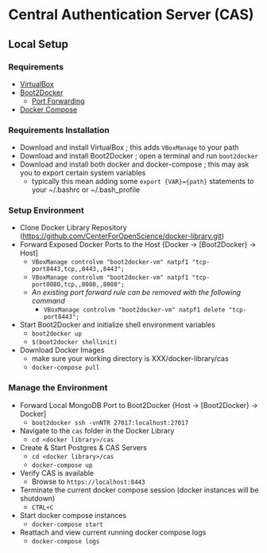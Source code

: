 # Central Authentication Server (CAS)

## Local Setup

### Requirements

* [VirtualBox](https://www.virtualbox.org/)
* [Boot2Docker](http://boot2docker.io/)
  * [Port Forwarding](https://github.com/boot2docker/boot2docker/blob/master/doc/WORKAROUNDS.md#port-forwarding)
* [Docker Compose](https://docs.docker.com/compose/)

### Requirements Installation 

* Download and install VirtualBox [](https://www.virtualbox.org/wiki/Downloads); this adds `VBoxManage` to your path
* Download and install Boot2Docker [](http://boot2docker.io/); open a terminal and run `boot2docker`
* Download and install both docker and docker-compose [](https://docs.docker.com/compose/install/); this may ask you to export certain system variables 
  * typically this mean adding some `export {VAR}={path}` statements to your ~/.bashrc or ~/.bash_profile

### Setup Environment

* Clone Docker Library Repository (https://github.com/CenterForOpenScience/docker-library.git)
* Forward Exposed Docker Ports to the Host {Docker -> [Boot2Docker} -> Host]
  * `VBoxManage controlvm "boot2docker-vm" natpf1 "tcp-port8443,tcp,,8443,,8443";`
  * `VBoxManage controlvm "boot2docker-vm" natpf1 "tcp-port8080,tcp,,8080,,8080";`
  * *An existing port forward rule can be removed with the following command*
    * `VBoxManage controlvm "boot2docker-vm" natpf1 delete "tcp-port8443";`
* Start Boot2Docker and initialize shell environment variables
  * `boot2docker up`
  * `$(boot2docker shellinit)`
* Download Docker Images
  * make sure your working directory is XXX/docker-library/cas
  * `docker-compose pull`

### Manage the Environment

* Forward Local MongoDB Port to Boot2Docker {Host -> [Boot2Docker} -> Docker]
  * `boot2docker ssh -vnNTR 27017:localhost:27017`
* Navigate to the `cas` folder in the Docker Library
  * `cd <docker library>/cas`
* Create & Start Postgres & CAS Servers
  * `cd <docker library>/cas`
  * `docker-compose up`
* Verify CAS is available
  * Browse to `https://localhost:8443`
* Terminate the current docker compose session (docker instances will be shutdown)
  * `CTRL+C`
* Start docker compose instances
  * `docker-compose start`
* Reattach and view current running docker compose logs
  * `docker-compose logs`
